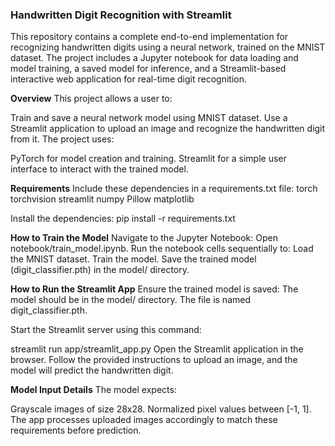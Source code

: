 ### Handwritten Digit Recognition with Streamlit
This repository contains a complete end-to-end implementation for recognizing handwritten digits using a neural network, trained on the MNIST dataset. The project includes a Jupyter notebook for data loading and model training, a saved model for inference, and a Streamlit-based interactive web application for real-time digit recognition.

**Overview**
This project allows a user to:

Train and save a neural network model using MNIST dataset.
Use a Streamlit application to upload an image and recognize the handwritten digit from it.
The project uses:

PyTorch for model creation and training.
Streamlit for a simple user interface to interact with the trained model.

**Requirements**
Include these dependencies in a requirements.txt file:
torch
torchvision
streamlit
numpy
Pillow
matplotlib

Install the dependencies:
pip install -r requirements.txt

**How to Train the Model**
Navigate to the Jupyter Notebook:
Open notebook/train_model.ipynb.
Run the notebook cells sequentially to:
Load the MNIST dataset.
Train the model.
Save the trained model (digit_classifier.pth) in the model/ directory.

**How to Run the Streamlit App**
Ensure the trained model is saved: The model should be in the model/ directory. The file is named digit_classifier.pth.

Start the Streamlit server using this command:

streamlit run app/streamlit_app.py
Open the Streamlit application in the browser. Follow the provided instructions to upload an image, and the model will predict the handwritten digit.

**Model Input Details**
The model expects:

Grayscale images of size 28x28.
Normalized pixel values between [-1, 1].
The app processes uploaded images accordingly to match these requirements before prediction.
